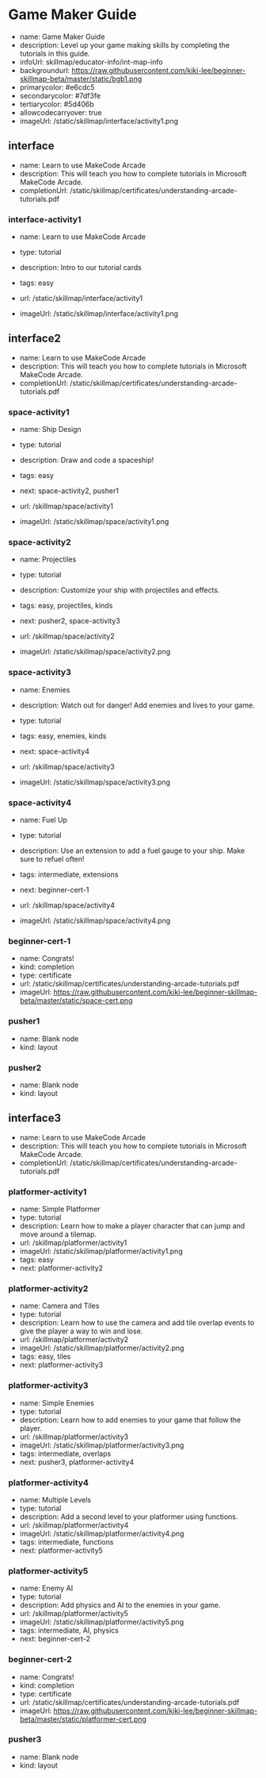 # Game Maker Guide
* name: Game Maker Guide
* description: Level up your game making skills by completing the tutorials in this guide.
* infoUrl: skillmap/educator-info/int-map-info
* backgroundurl: https://raw.githubusercontent.com/kiki-lee/beginner-skillmap-beta/master/static/bgb1.png  
* primarycolor: #e6cdc5
* secondarycolor: #7df3fe
* tertiarycolor: #5d406b
* allowcodecarryover: true
* imageUrl: /static/skillmap/interface/activity1.png


## interface
* name: Learn to use MakeCode Arcade
* description: This will teach you how to complete tutorials in Microsoft MakeCode Arcade.
* completionUrl: /static/skillmap/certificates/understanding-arcade-tutorials.pdf

### interface-activity1

* name: Learn to use MakeCode Arcade
* type: tutorial
* description: Intro to our tutorial cards
* tags: easy

* url: /static/skillmap/interface/activity1 
* imageUrl: /static/skillmap/interface/activity1.png


## interface2
* name: Learn to use MakeCode Arcade
* description: This will teach you how to complete tutorials in Microsoft MakeCode Arcade.
* completionUrl: /static/skillmap/certificates/understanding-arcade-tutorials.pdf


### space-activity1

* name: Ship Design
* type: tutorial
* description: Draw and code a spaceship!
* tags: easy
* next: space-activity2, pusher1

* url: /skillmap/space/activity1
* imageUrl: /static/skillmap/space/activity1.png

### space-activity2

* name: Projectiles
* type: tutorial
* description: Customize your ship with projectiles and effects.
* tags: easy, projectiles, kinds
* next: pusher2, space-activity3

* url: /skillmap/space/activity2
* imageUrl: /static/skillmap/space/activity2.png

### space-activity3

* name: Enemies
* description: Watch out for danger! Add enemies and lives to your game.
* type: tutorial
* tags: easy, enemies, kinds
* next: space-activity4

* url: /skillmap/space/activity3
* imageUrl: /static/skillmap/space/activity3.png

### space-activity4

* name: Fuel Up
* type: tutorial
* description: Use an extension to add a fuel gauge to your ship. Make sure to refuel often!
* tags: intermediate, extensions
* next: beginner-cert-1

* url: /skillmap/space/activity4
* imageUrl: /static/skillmap/space/activity4.png


### beginner-cert-1
* name: Congrats!
* kind: completion
* type: certificate
* url: /static/skillmap/certificates/understanding-arcade-tutorials.pdf
* imageUrl: https://raw.githubusercontent.com/kiki-lee/beginner-skillmap-beta/master/static/space-cert.png



### pusher1
* name: Blank node
* kind: layout

### pusher2
* name: Blank node
* kind: layout


## interface3
* name: Learn to use MakeCode Arcade
* description: This will teach you how to complete tutorials in Microsoft MakeCode Arcade.
* completionUrl: /static/skillmap/certificates/understanding-arcade-tutorials.pdf


### platformer-activity1

* name: Simple Platformer
* type: tutorial
* description: Learn how to make a player character that can jump and move around a tilemap.
* url: /skillmap/platformer/activity1
* imageUrl: /static/skillmap/platformer/activity1.png
* tags: easy
* next: platformer-activity2

### platformer-activity2

* name: Camera and Tiles
* type: tutorial
* description: Learn how to use the camera and add tile overlap events to give the player a way to win and lose.
* url: /skillmap/platformer/activity2
* imageUrl: /static/skillmap/platformer/activity2.png
* tags: easy, tiles
* next: platformer-activity3

### platformer-activity3

* name: Simple Enemies
* type: tutorial
* description: Learn how to add enemies to your game that follow the player.
* url: /skillmap/platformer/activity3
* imageUrl: /static/skillmap/platformer/activity3.png
* tags: intermediate, overlaps
* next: pusher3, platformer-activity4

### platformer-activity4

* name: Multiple Levels
* type: tutorial
* description: Add a second level to your platformer using functions.
* url: /skillmap/platformer/activity4
* imageUrl: /static/skillmap/platformer/activity4.png
* tags: intermediate, functions
* next: platformer-activity5

### platformer-activity5

* name: Enemy AI
* type: tutorial
* description: Add physics and AI to the enemies in your game.
* url: /skillmap/platformer/activity5
* imageUrl: /static/skillmap/platformer/activity5.png
* tags: intermediate, AI, physics
* next: beginner-cert-2



### beginner-cert-2
* name: Congrats!
* kind: completion
* type: certificate
* url: /static/skillmap/certificates/understanding-arcade-tutorials.pdf
* imageUrl: https://raw.githubusercontent.com/kiki-lee/beginner-skillmap-beta/master/static/platformer-cert.png



### pusher3
* name: Blank node
* kind: layout
